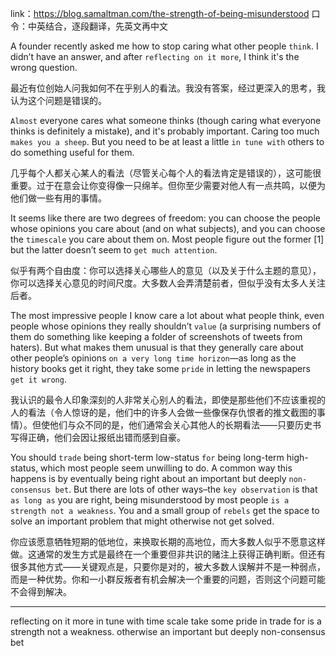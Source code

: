 link：https://blog.samaltman.com/the-strength-of-being-misunderstood
口令：中英结合，逐段翻译，先英文再中文

A founder recently asked me how to stop caring what other people `think`. I didn’t have an answer, and after `reflecting on it more`, I think it's the wrong question.

最近有位创始人问我如何不在乎别人的看法。我没有答案，经过更深入的思考，我认为这个问题是错误的。

`Almost` everyone cares what someone thinks (though caring what everyone thinks is definitely a mistake), and it's probably important. Caring too much `makes you a sheep`. But you need to be at least a little `in tune with` others to do something useful for them.

几乎每个人都关心某人的看法（尽管关心每个人的看法肯定是错误的），这可能很重要。过于在意会让你变得像一只绵羊。但你至少需要对他人有一点共鸣，以便为他们做一些有用的事情。

It seems like there are two degrees of freedom: you can choose the people whose opinions you care about (and on what subjects), and you can choose the `timescale` you care about them on. Most people figure out the former [1] but the latter doesn’t seem to `get much attention`.

似乎有两个自由度：你可以选择关心哪些人的意见（以及关于什么主题的意见），你可以选择关心意见的时间尺度。大多数人会弄清楚前者，但似乎没有太多人关注后者。

The most impressive people I know care a lot about what people think, even people whose opinions they really shouldn’t `value` (a surprising numbers of them do something like keeping a folder of screenshots of tweets from haters). But what makes them unusual is that they generally care about other people’s opinions `on a very long time horizon`—as long as the history books get it right, they take some `pride` in letting the newspapers `get it wrong`.

我认识的最令人印象深刻的人非常关心别人的看法，即使是那些他们不应该重视的人的看法（令人惊讶的是，他们中的许多人会做一些像保存仇恨者的推文截图的事情）。但使他们与众不同的是，他们通常会关心其他人的长期看法——只要历史书写得正确，他们会因让报纸出错而感到自豪。

You should `trade` being short-term low-status `for` being long-term high-status, which most people seem unwilling to do. A common way this happens is by eventually being right about an important but deeply `non-consensus bet`. But there are lots of other ways–the `key observation` is that `as long as` you are right, being misunderstood by most people `is a strength not a weakness`. You and a small group of `rebels` get the space to solve an important problem that might otherwise not get solved.

你应该愿意牺牲短期的低地位，来换取长期的高地位，而大多数人似乎不愿意这样做。这通常的发生方式是最终在一个重要但非共识的赌注上获得正确判断。但还有很多其他方式——关键观点是，只要你是对的，被大多数人误解并不是一种弱点，而是一种优势。你和一小群反叛者有机会解决一个重要的问题，否则这个问题可能不会得到解决。

---
reflecting on it more
in tune with
time scale
take some pride in
trade for
is a strength not a weakness.
otherwise
an important but deeply non-consensus bet